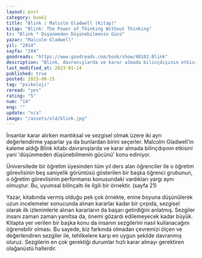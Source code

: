 ```yaml
---
layout: post
category: book2
title: "Blink | Malcolm Gladwell (Kitap)"
kitap: "Blink: The Power of Thinking Without Thinking"
tr: "Blink * Düşünmeden Düşünebilmenin Gücü"
yazar: "Malcolm Gladwell"
yil: "2014"
sayfa: "284"
goodreads: "https://www.goodreads.com/book/show/40102.Blink"
description: "Blink, davranışlarda ve karar almada bilinçdışının etkisini yani 'düşünmeden düşünebilmenin gücünü' konu ediniyor."
last_modified_at: 2023-01-14
published: true
posted: 2015-08-15
tag: "psikoloji"
reread: "yes"
rating: "5"
num: "14"
eng: ""
update: "n/a"
image: "/assets/old/blink.jpg"
---
```


İnsanlar karar alırken mantıksal ve sezgisel olmak üzere iki ayrı değerlendirme yaparlar ya da bunlardan birini seçerler. Malcolm Gladwell'in kaleme aldığı Blink kitabı davranışlarda ve karar almada bilinçdışının etkisini yani 'düşünmeden düşünebilmenin gücünü' konu ediniyor.

Üniversitede bir öğretim üyesinden tüm yıl ders alan öğrenciler ile o öğretim görevlisinin beş saniyelik görüntüsü gösterilen bir başka öğrenci grubunun, o öğretim görevlisinin performansı konusundaki vardıkları yargı aynı olmuştur. Bu, uyumsal bilinçaltı ile ilgili bir örnektir. (sayfa 21)

Yazar, kitabında vermiş olduğu pek çok örnekte, enine boyuna düşünülerek uzun incelemeler sonucunda alınan kararlar kadar bir çırpıda, sezgisel olarak ilk izlenimlerle alınan kararların da başarı getirdiğini anlatmış. Sezgiler insanı zaman zaman yanıltsa da, önemi gözardı edilemeyecek kadar büyük. Kitapta yer verilen bir başka konu da insanın sezgilerini nasıl kullanacağını öğrenebilir olması. Bu sayede, biz farkında olmadan çevremizi ölçen ve değerlendiren sezgiler ile, tehlikelere karşı en uygun şekilde davranmış oluruz. Sezgilerin en çok gerektiği durumlar hızlı karar almayı gerektiren olağanüstü hallerdir.
